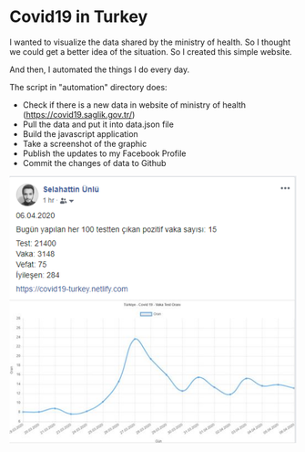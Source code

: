 # Covid19 in Turkey

I wanted to visualize the data shared by the ministry of health.
So I thought we could get a better idea of the situation. So I created this simple website.

And then, I automated the things I do every day.

The script in "automation" directory does:

- Check if there is a new data in website of ministry of health (https://covid19.saglik.gov.tr/)
- Pull the data and put it into data.json file
- Build the javascript application
- Take a screenshot of the graphic
- Publish the updates to my Facebook Profile
- Commit the changes of data to Github

![Example Facebook Post](example-facebook-post.png)

